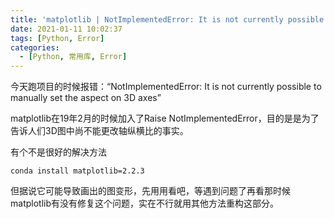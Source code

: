```yaml
---
title: 'matplotlib | NotImplementedError: It is not currently possible to manually set the aspect on 3D axes'
date: 2021-01-11 10:02:37
tags: [Python, Error]
categories: 
  - [Python, 常用库, Error]
---
```

今天跑项目的时候报错：“NotImplementedError: It is not currently possible to manually set the aspect on 3D axes”

<!-- more -->

matplotlib在19年2月的时候加入了Raise NotImplementedError，目的是是为了告诉人们3D图中尚不能更改轴纵横比的事实。

有个不是很好的解决方法

```
conda install matplotlib=2.2.3
```

但据说它可能导致画出的图变形，先用用看吧，等遇到问题了再看那时候matplotlib有没有修复这个问题，实在不行就用其他方法重构这部分。